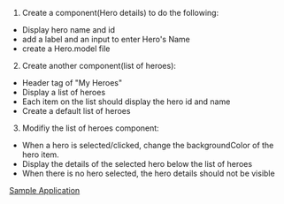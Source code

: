 1. Create a component(Hero details) to do the following:
  * Display hero name and id
  * add a label and an input to enter Hero's Name
  * create a Hero.model file
2. Create another component(list of heroes):
  * Header tag of "My Heroes"
  * Display a list of heroes
  * Each item on the list should display the hero id and name
  * Create a default list of heroes
3. Modifiy the list of heroes component:
  * When a hero is selected/clicked, change the backgroundColor of the hero item.
  * Display the  details of the selected hero below the list of heroes
  * When there is no hero selected, the hero details should not be visible

[Sample Application](https://s7cqrx--run--4200.local.webcontainer.io/)
